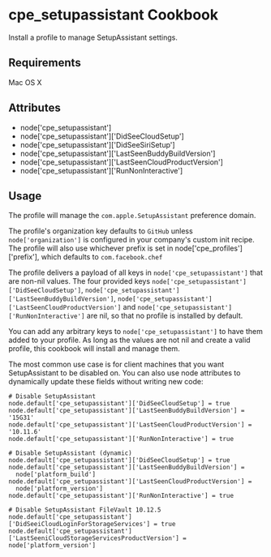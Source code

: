 cpe_setupassistant Cookbook
=========================
Install a profile to manage SetupAssistant settings.

Requirements
------------
Mac OS X

Attributes
----------
* node['cpe_setupassistant']
* node['cpe_setupassistant']['DidSeeCloudSetup']
* node['cpe_setupassistant']['DidSeeSiriSetup']
* node['cpe_setupassistant']['LastSeenBuddyBuildVersion']
* node['cpe_setupassistant']['LastSeenCloudProductVersion']
* node['cpe_setupassistant']['RunNonInteractive']

Usage
-----
The profile will manage the `com.apple.SetupAssistant` preference domain.

The profile's organization key defaults to `GitHub` unless `node['organization']` is
configured in your company's custom init recipe. The profile will also use
whichever prefix is set in node['cpe_profiles']['prefix'], which defaults to `com.facebook.chef`

The profile delivers a payload of all keys in `node['cpe_setupassistant']` that are non-nil values.  The four provided keys `node['cpe_setupassistant']['DidSeeCloudSetup']`, `node['cpe_setupassistant']['LastSeenBuddyBuildVersion']`, `node['cpe_setupassistant']['LastSeenCloudProductVersion']` and `node['cpe_setupassistant']['RunNonInteractive']` are nil, so that no profile is installed by default.

You can add any arbitrary keys to `node['cpe_setupassistant']` to have them added to your profile.  As long as the values are not nil and create a valid profile, this cookbook will install and manage them.

The most common use case is for client machines that you want SetupAssistant to be disabled on. You can also use node attributes to dynamically update these fields without writing new code:

    # Disable SetupAssistant
    node.default['cpe_setupassistant']['DidSeeCloudSetup'] = true
    node.default['cpe_setupassistant']['LastSeenBuddyBuildVersion'] = '15G31'
    node.default['cpe_setupassistant']['LastSeenCloudProductVersion'] = '10.11.6'
    node.default['cpe_setupassistant']['RunNonInteractive'] = true

    # Disable SetupAssistant (dynamic)
    node.default['cpe_setupassistant']['DidSeeCloudSetup'] = true
    node.default['cpe_setupassistant']['LastSeenBuddyBuildVersion'] =
      node['platform_build']
    node.default['cpe_setupassistant']['LastSeenCloudProductVersion'] =
      node['platform_version']
    node.default['cpe_setupassistant']['RunNonInteractive'] = true
    
    # Disable SetupAssistant FileVault 10.12.5
    node.default['cpe_setupassistant']['DidSeeiCloudLoginForStorageServices'] = true
    node.default['cpe_setupassistant']['LastSeeniCloudStorageServicesProductVersion'] = node['platform_version']
    
